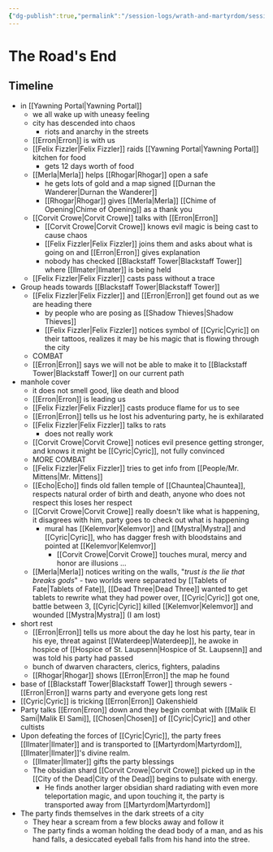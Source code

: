 ```yaml
---
{"dg-publish":true,"permalink":"/session-logs/wrath-and-martyrdom/session-5-2025-03-21/"}
---
```


# The Road's End
## Timeline
- in [[Yawning Portal\|Yawning Portal]]
	- we all wake up with uneasy feeling
	- city has descended into chaos
		- riots and anarchy in the streets
	- [[Erron\|Erron]] is with us
	- [[Felix Fizzler\|Felix Fizzler]] raids [[Yawning Portal\|Yawning Portal]] kitchen for food
		- gets 12 days worth of food
	- [[Merla\|Merla]] helps [[Rhogar\|Rhogar]] open a safe
		- he gets lots of gold and a map signed [[Durnan the Wanderer\|Durnan the Wanderer]]
		- [[Rhogar\|Rhogar]] gives [[Merla\|Merla]] [[Chime of Opening\|Chime of Opening]] as a thank you
	- [[Corvit Crowe\|Corvit Crowe]] talks with [[Erron\|Erron]]
		- [[Corvit Crowe\|Corvit Crowe]] knows evil magic is being cast to cause chaos
		- [[Felix Fizzler\|Felix Fizzler]] joins them and asks about what is going on and [[Erron\|Erron]] gives explanation
		- nobody has checked [[Blackstaff Tower\|Blackstaff Tower]] where [[Ilmater\|Ilmater]] is being held
	- [[Felix Fizzler\|Felix Fizzler]] casts pass without a trace
- Group heads towards [[Blackstaff Tower\|Blackstaff Tower]]
	- [[Felix Fizzler\|Felix Fizzler]] and [[Erron\|Erron]] get found out as we are heading there
		- by people who are posing as [[Shadow Thieves\|Shadow Thieves]]
		- [[Felix Fizzler\|Felix Fizzler]] notices symbol of [[Cyric\|Cyric]] on their tattoos, realizes it may be his magic that  is flowing through the city
	- COMBAT
	- [[Erron\|Erron]] says we will not be able to make it to [[Blackstaff Tower\|Blackstaff Tower]] on our current path
- manhole cover
	- it does not smell good, like death and blood
	- [[Erron\|Erron]] is leading us
	- [[Felix Fizzler\|Felix Fizzler]] casts produce flame for us to see
	- [[Erron\|Erron]] tells us he lost his adventuring party, he is exhilarated 
	- [[Felix Fizzler\|Felix Fizzler]] talks to rats
		- does not really work
	- [[Corvit Crowe\|Corvit Crowe]] notices evil presence getting stronger, and knows it might be [[Cyric\|Cyric]], not fully convinced 
	- MORE COMBAT
	- [[Felix Fizzler\|Felix Fizzler]] tries to get info from [[People/Mr. Mittens\|Mr. Mittens]]
	- [[Echo\|Echo]] finds old fallen temple of [[Chauntea\|Chauntea]], respects natural order of birth and death, anyone who does not respect this loses her respect 
	- [[Corvit Crowe\|Corvit Crowe]] really doesn't like what is happening, it disagrees with him, party goes to check out what is happening
		-  mural has [[Kelemvor\|Kelemvor]] and [[Mystra\|Mystra]] and [[Cyric\|Cyric]], who has dagger fresh with bloodstains and pointed at [[Kelemvor\|Kelemvor]]
			- [[Corvit Crowe\|Corvit Crowe]] touches mural, mercy and honor are illusions ...
	- [[Merla\|Merla]] notices writing on the walls, "*trust is the lie that breaks gods*"
			- two worlds were separated by [[Tablets of Fate\|Tablets of Fate]], [[Dead Three\|Dead Three]] wanted to get tablets to rewrite what they had power over, [[Cyric\|Cyric]] got one, battle between 3, [[Cyric\|Cyric]] killed [[Kelemvor\|Kelemvor]] and wounded [[Mystra\|Mystra]] (I am lost)
- short rest
	- [[Erron\|Erron]] tells us more about the day he lost his party, tear in his eye, threat against [[Waterdeep\|Waterdeep]], he awoke in hospice of [[Hospice of St. Laupsenn\|Hospice of St. Laupsenn]] and was told his party had passed
	- bunch of dwarven characters, clerics, fighters, paladins
	- [[Rhogar\|Rhogar]] shows [[Erron\|Erron]] the map he found
- base of [[Blackstaff Tower\|Blackstaff Tower]] through sewers
		- [[Erron\|Erron]] warns party and everyone gets long rest
- [[Cyric\|Cyric]] is tricking [[Erron\|Erron]] Oakenshield
- Party talks [[Erron\|Erron]] down and they begin combat with [[Malik El Sami\|Malik El Sami]], [[Chosen\|Chosen]] of [[Cyric\|Cyric]] and other cultists
- Upon defeating the forces of [[Cyric\|Cyric]], the party frees [[Ilmater\|Ilmater]] and is transported to [[Martyrdom\|Martyrdom]], [[Ilmater\|Ilmater]]'s divine realm.
	- [[Ilmater\|Ilmater]] gifts the party blessings
	- The obsidian shard [[Corvit Crowe\|Corvit Crowe]] picked up in the [[City of the Dead\|City of the Dead]] begins to pulsate with energy.
		- He finds another larger obsidian shard radiating with even more teleportation magic, and upon touching it, the party is transported away from [[Martyrdom\|Martyrdom]]
- The party finds themselves in the dark streets of a city
	- They hear a scream from a few blocks away and follow it
	- The party finds a woman holding the dead body of a man, and as his hand falls, a desiccated eyeball falls from his hand into the stree.
